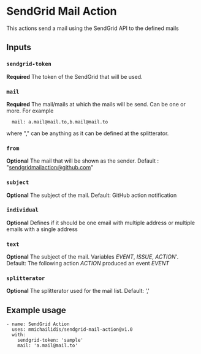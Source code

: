 # SendGrid Mail Action

This actions send a mail using the SendGrid API to the defined mails

## Inputs

### `sendgrid-token`

**Required** The token of the SendGrid that will be used.

### `mail`

**Required** The mail/mails at which the mails will be send. Can be one or more. For example
```
  mail: a.mail@mail.to,b.mail@mail.to
``` 
where "," can be anything as it can be defined at the splitterator.

### `from`

**Optional** The mail that will be shown as the sender. Default : "sendgridmailaction@github.com"

### `subject`

**Optional** The subject of the mail. Default: GitHub action notification

### `individual`

**Optional**  Defines if it should be one email with multiple address or multiple emails with a single address
      
### `text`

**Optional** The subject of the mail. Variables $EVENT$, $ISSUE$, $ACTION$'. Default: The following action $ACTION$ produced an event $EVENT$ 

### `splitterator`

**Optional** The splitterator used for the mail list. Default: ',' 


## Example usage
```
- name: SendGrid Action
  uses: mmichailidis/sendgrid-mail-action@v1.0
  with:
    sendgrid-token: 'sample'
    mail: 'a.mail@mail.to'
```
